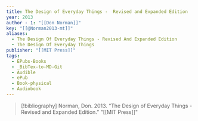 ```yaml
---
title: The Design of Everyday Things -  Revised and Expanded Edition
year: 2013
author - 1: "[[Don Norman]]"
key: "[[@Norman2013-mt]]"
aliases:
  - The Design Of Everyday Things - Revised And Expanded Edition
  - The Design Of Everyday Things
publisher: "[[MIT Press]]"
tags:
  - EPubs-Books
  - _BibTex-to-MD-Git
  - Audible
  - ePub
  - Book-physical
  - Audiobook
---
```


> [!bibliography]
> Norman, Don. 2013. “The Design of Everyday Things -  Revised and Expanded Edition.” "[[MIT Press]]"